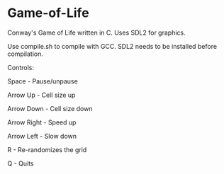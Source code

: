 # Game-of-Life
Conway's Game of Life written in C. Uses SDL2 for graphics.

Use compile.sh to compile with GCC. SDL2 needs to be installed before compilation.


Controls:

Space - Pause/unpause

Arrow Up - Cell size up

Arrow Down - Cell size down

Arrow Right - Speed up

Arrow Left - Slow down

R - Re-randomizes the grid

Q - Quits
